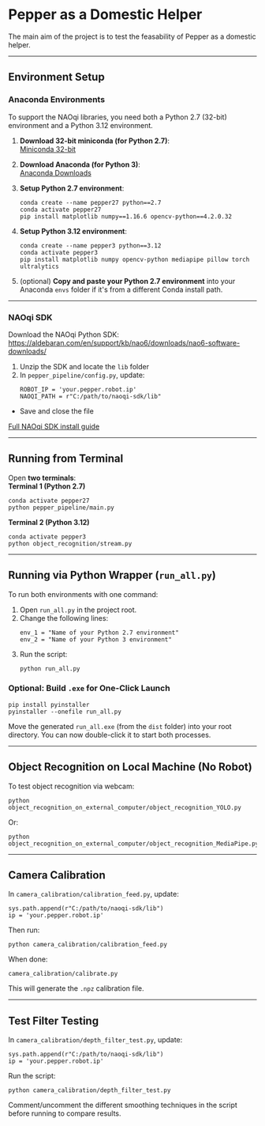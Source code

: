 # **Pepper as a Domestic Helper**

The main aim of the project is to test the feasability of Pepper as a domestic helper.

---

## **Environment Setup**

### Anaconda Environments

To support the NAOqi libraries, you need both a Python 2.7 (32-bit) environment and a Python 3.12 environment. 

1. **Download 32-bit miniconda (for Python 2.7)**:  
    [Miniconda 32-bit](https://repo.anaconda.com/miniconda/Miniconda3-latest-Windows-x86.exe)

2. **Download Anaconda (for Python 3)**:  
    [Anaconda Downloads](https://www.anaconda.com/download)

3. **Setup Python 2.7 environment**:
    ```
    conda create --name pepper27 python==2.7
    conda activate pepper27
    pip install matplotlib numpy==1.16.6 opencv-python==4.2.0.32
    ```

4. **Setup Python 3.12 environment**:
    ```
    conda create --name pepper3 python==3.12
    conda activate pepper3
    pip install matplotlib numpy opencv-python mediapipe pillow torch ultralytics
    ```

5. (optional) **Copy and paste your Python 2.7 environment** into your Anaconda `envs` folder if it's from a different Conda install path.

---

### NAOqi SDK

Download the NAOqi Python SDK:
https://aldebaran.com/en/support/kb/nao6/downloads/nao6-software-downloads/  

1. Unzip the SDK and locate the `lib` folder
2. In `pepper_pipeline/config.py`, update:
    ```
    ROBOT_IP = 'your.pepper.robot.ip'
    NAOQI_PATH = r"C:/path/to/naoqi-sdk/lib"
    ```
- Save and close the file

[Full NAOqi SDK install guide](http://doc.aldebaran.com/2-8/dev/python/install_guide.html)

---

## Running from Terminal
Open **two terminals**:  
**Terminal 1 (Python 2.7)**
```
conda activate pepper27
python pepper_pipeline/main.py
```

**Terminal 2 (Python 3.12)**
```
conda activate pepper3
python object_recognition/stream.py
```

---

## Running via Python Wrapper (`run_all.py`)

To run both environments with one command:

1. Open `run_all.py` in the project root.
2. Change the following lines:
    ```
    env_1 = "Name of your Python 2.7 environment"
    env_2 = "Name of your Python 3 environment"
    ```
3. Run the script:
    ```
    python run_all.py
    ```
### Optional: Build `.exe` for One-Click Launch

```
pip install pyinstaller
pyinstaller --onefile run_all.py
```

Move the generated `run_all.exe` (from the `dist` folder) into your root directory.
You can now double-click it to start both processes.

---

## Object Recognition on Local Machine (No Robot)

To test object recognition via webcam:
```
python object_recognition_on_external_computer/object_recognition_YOLO.py
```

Or:

```
python object_recognition_on_external_computer/object_recognition_MediaPipe.py
```

---

## Camera Calibration
In `camera_calibration/calibration_feed.py`, update:
```
sys.path.append(r"C:/path/to/naoqi-sdk/lib")
ip = 'your.pepper.robot.ip'
```

Then run:
```
python camera_calibration/calibration_feed.py
``` 

When done:
```
camera_calibration/calibrate.py
```

This will generate the `.npz` calibration file.

---

## Test Filter Testing

In `camera_calibration/depth_filter_test.py`, update:
```
sys.path.append(r"C:/path/to/naoqi-sdk/lib")
ip = 'your.pepper.robot.ip'
```

Run the script:
```
python camera_calibration/depth_filter_test.py
```

Comment/uncomment the different smoothing techniques in the script before running to compare results.
